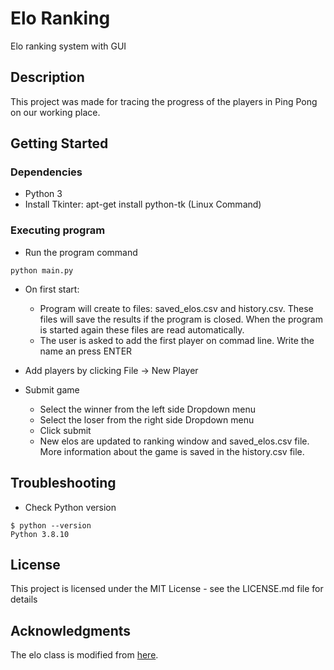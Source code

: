 # Elo Ranking 

Elo ranking system with GUI

## Description

This project was made for tracing the progress of the players in Ping Pong on our working place. 

## Getting Started

### Dependencies

* Python 3
* Install Tkinter: apt-get install python-tk (Linux Command)

### Executing program

* Run the program command
```
python main.py
```
* On first start:
    * Program will create to files:
 saved_elos.csv and history.csv. These files will save the results if the program is closed. When the program is started again these files are read automatically.
    * The user is asked to add the first player on commad line. Write the name an press ENTER

* Add players by clicking File -> New Player
* Submit game
    * Select the winner from the left side Dropdown menu
    * Select the loser from the right side Dropdown menu
    * Click submit
    * New elos are updated to ranking window and saved_elos.csv file. More information about the game is saved in the history.csv file.

## Troubleshooting

* Check Python version
```
$ python --version
Python 3.8.10
```

## License

This project is licensed under the MIT License - see the LICENSE.md file for details

## Acknowledgments

The elo class is modified from [here](https://github.com/ddm7018/Elo).
